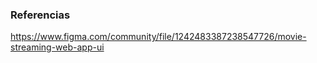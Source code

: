 ### Referencias

https://www.figma.com/community/file/1242483387238547726/movie-streaming-web-app-ui
